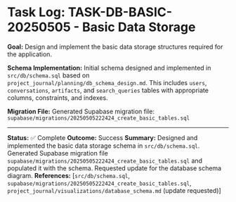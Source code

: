 # Task Log: TASK-DB-BASIC-20250505 - Basic Data Storage

**Goal:** Design and implement the basic data storage structures required for the application.

**Schema Implementation:**
Initial schema designed and implemented in `src/db/schema.sql` based on `project_journal/planning/db_schema_design.md`. This includes `users`, `conversations`, `artifacts`, and `search_queries` tables with appropriate columns, constraints, and indexes.

**Migration File:**
Generated Supabase migration file: `supabase/migrations/20250505222424_create_basic_tables.sql`

---

**Status:** ✅ Complete
**Outcome:** Success
**Summary:** Designed and implemented the basic data storage schema in `src/db/schema.sql`. Generated Supabase migration file `supabase/migrations/20250505222424_create_basic_tables.sql` and populated it with the schema. Requested update for the database schema diagram.
**References:** [`src/db/schema.sql`, `supabase/migrations/20250505222424_create_basic_tables.sql`, `project_journal/visualizations/database_schema.md` (update requested)]
